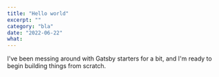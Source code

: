```yaml
---
title: "Hello world"
excerpt: ""
category: "bla"
date: "2022-06-22"
what:
---
```

I've been messing around with Gatsby starters for a bit, and I'm ready to begin building things from scratch.